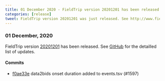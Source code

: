 ```yaml
---
title: 01 December 2020 - FieldTrip version 20201201 has been released
categories: [release]
tweet: FieldTrip version 20201201 was just released. See http://www.fieldtriptoolbox.org/#01-december-2020
---
```


### 01 December, 2020

FieldTrip version [20201201](http://github.com/fieldtrip/fieldtrip/releases/tag/20201201) has been released.
See [GitHub](https://github.com/fieldtrip/fieldtrip/compare/20201128...20201201) for the detailled list of updates.

#### Commits

- [f0ae33e](http://github.com/fieldtrip/fieldtrip/commit/f0ae33e) data2bids onset duration added to events.tsv (#1597)
